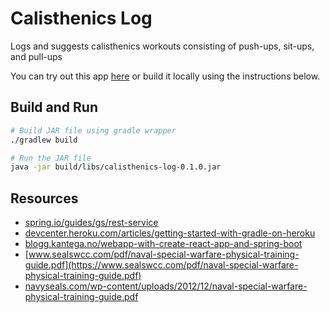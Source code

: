 # Calisthenics Log
Logs and suggests calisthenics workouts consisting of push-ups, sit-ups, and pull-ups

You can try out this app [here](https://calisthenics-log.herokuapp.com/greeting) or build it locally using the instructions below.

## Build and Run
```bash
# Build JAR file using gradle wrapper
./gradlew build

# Run the JAR file
java -jar build/libs/calisthenics-log-0.1.0.jar
```

## Resources
- [spring.io/guides/gs/rest-service](https://spring.io/guides/gs/rest-service)
- [devcenter.heroku.com/articles/getting-started-with-gradle-on-heroku](https://devcenter.heroku.com/articles/getting-started-with-gradle-on-heroku)
- [blogg.kantega.no/webapp-with-create-react-app-and-spring-boot](https://blogg.kantega.no/webapp-with-create-react-app-and-spring-boot)
- [www.sealswcc.com/pdf/naval-special-warfare-physical-training-guide.pdf](https://www.sealswcc.com/pdf/naval-special-warfare-physical-training-guide.pdf)
- [navyseals.com/wp-content/uploads/2012/12/naval-special-warfare-physical-training-guide.pdf](https://navyseals.com/wp-content/uploads/2012/12/naval-special-warfare-physical-training-guide.pdf)